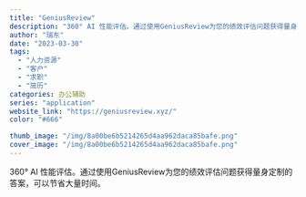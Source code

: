 ```yaml
---
title: "GeniusReview"
description: "360° AI 性能评估。通过使用GeniusReview为您的绩效评估问题获得量身定制的答案，可以节省大量时间。 "
author: "瑞东"
date: "2023-03-30"
tags:
  - "人力资源"
  - "客户"
  - "求职"
  - "简历"
categories: 办公辅助
series: "application"
website_link: "https://geniusreview.xyz/"
color: "#666"

thumb_image: "/img/8a00be6b5214265d4aa962daca85bafe.png"
cover_image: "/img/8a00be6b5214265d4aa962daca85bafe.png"
---
```


360° AI 性能评估。通过使用GeniusReview为您的绩效评估问题获得量身定制的答案，可以节省大量时间。 